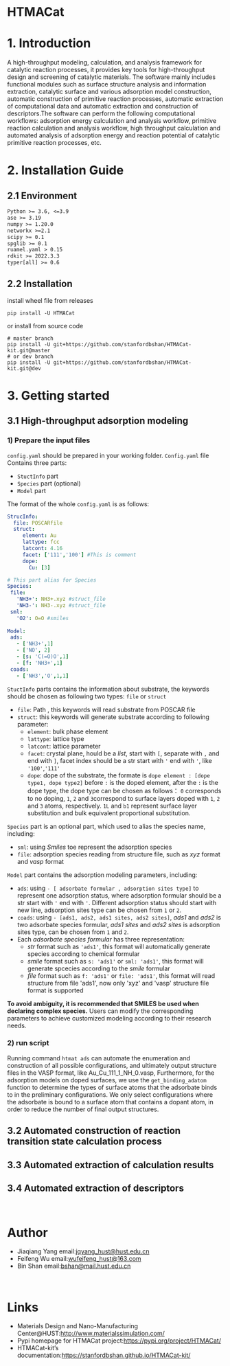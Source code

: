 # HTMACat

# 1. Introduction

A high-throughput modeling, calculation, and analysis framework for catalytic reaction processes, it provides key tools
for high-throughput design and screening of catalytic materials. The software mainly includes functional modules such as
surface structure analysis and information extraction, catalytic surface and various adsorption model construction,
automatic construction of primitive reaction processes, automatic extraction of computational data and automatic
extraction and construction of descriptors.The software can perform the following computational workflows: adsorption
energy calculation and analysis workflow, primitive reaction calculation and analysis workflow, high throughput
calculation and automated analysis of adsorption energy and reaction potential of catalytic primitive reaction
processes, etc.

# 2. Installation Guide

## 2.1 Environment

```requirements.txt
Python >= 3.6, <=3.9
ase >= 3.19
numpy >= 1.20.0
networkx >=2.1
scipy >= 0.1
spglib >= 0.1
ruamel.yaml > 0.15
rdkit >= 2022.3.3
typer[all] >= 0.6
```
## 2.2  Installation
install wheel file from releases

```shell
pip install -U HTMACat

```
or install from source code
```shell
# master branch
pip install -U git+https://github.com/stanfordbshan/HTMACat-kit.git@master
# or dev branch
pip install -U git+https://github.com/stanfordbshan/HTMACat-kit.git@dev
```

# 3. Getting started

## 3.1 High-throughput adsorption modeling

### 1) Prepare the input files

`config.yaml` should be prepared in your working folder.
`Config.yaml` file Contains three parts: 
- `StuctInfo` part 
- `Species` part (optional)
- `Model` part

The format of the whole `config.yaml` is as follows:
   ```yaml
   StrucInfo:
     file: POSCARfile
     struct:
        element: Au
        lattype: fcc
        latcont: 4.16
        facet: ['111','100'] #This is comment
        dope:
          Cu: [3]
   
   # This part alias for Species
   Species:
    file:
      'NH3+': NH3+.xyz #struct_file
      'NH3-': NH3-.xyz #struct_file
    sml:
      'O2': O=O #smiles
    
   Model:
    ads:
      - ['NH3+',1]
      - ['NO', 2]
      - [s: 'C(=O)O',1]
      - [f: 'NH3+',1]
    coads: 
      - ['NH3','O',1,1]
   ```

`StuctInfo` parts contains the information about substrate, 
the keywords should be chosen as following two types: `file` or `struct`
- `file`: Path , this keywords will read substrate from POSCAR file 
- `struct`: this keywords will generate substrate according to following parameter:
  - `element`: bulk phase element
  - `lattype`: lattice type
  - `latcont`: lattice parameter
  - `facet`: crystal plane, hould be a *list*, start with `[`, separate with `,` and end with `]`, facet index
    should
    be a str start with `'` end with `'`, like `'100'`,`'111'`
  - `dope`: dope of the substrate, the formate is `dope element : [dope type1, dope type2]`
    before `:` is the doped element, after the `:` is the dope type, the dope type can be chosen as follows：
    `0` corresponds to no doping, `1`, `2` and `3`correspond to surface layers doped with `1`, `2` and `3` atoms,
    respectively.
    `1L` and `b1` represent surface layer substitution and bulk equivalent proportional substitution.

`Species` part is an optional part, which used to alias the species name, including:
- `sml`: using *Smiles* toe represent the adsorption species
- `file`: adsorption species reading from structure file, such as *xyz* format and 
          *vasp* format

`Model` part contains the adsorption modeling parameters, including:
- `ads`: using `- [ adsorbate formular , adsorption sites type]` to represent one adsorption status, where
  adsorption formular should be a str start with `'` end with `'`. Different adsorption status should start with
  new line, adsorption sites type can be chosen from `1` or `2`.
- `coads`: using `- [ads1, ads2, ads1 sites, ads2 sites]`, *ads1* and *ads2* is two adsorbate species formular,
  *ads1 sites* and *ads2 sites* is adsorption sites type, can be chosen from `1` and `2`.
- Each *adsorbate species formular* has three representation:
  - *str* format such as `'ads1'`, this format will automatically generate species according to
    chemical formular
  - *smile* format such as `s: 'ads1'` or `sml: 'ads1'`, this format will generate spcecies according to
    the *smile* formular
  - *file* format such as `f: 'ads1'` or `file: 'ads1'`, this format will read structure from
    file 'ads1', now only 'xyz' and 'vasp' structure file format is supported  

**To avoid ambiguity, it is recommended that SMILES be used when declaring complex species.** Users can modify the
corresponding parameters to achieve customized modeling according to their research needs.

### 2) run script

Running command `htmat ads` can automate the enumeration and construction of all possible configurations, and ultimately
output structure files in the VASP format, like Au_Cu_111_1_NH_0.vasp, 
Furthermore, for the adsorption models on doped surfaces, we use the `get_binding_adatom` function to determine the
types of surface atoms that the adsorbate binds to in the preliminary configurations. We only select configurations
where the adsorbate is bound to a surface atom that contains a dopant atom, in order to reduce the number of final
output structures.


## 3.2 Automated construction of reaction transition state calculation process
## 3.3 Automated extraction of calculation results
## 3.4 Automated extraction of descriptors

‍

# Author

* Jiaqiang Yang email:[jqyang_hust@hust.edu.cn](mailto:jqyang_hust@hust.edu.cn)
* Feifeng Wu email:[wufeifeng_hust@163.com](wufeifeng_hust@163.com)
* Bin Shan email:[bshan@mail.hust.edu.cn](bshan@mail.hust.edu.cn)

‍

# Links

* Materials Design and Nano-Manufacturing Center@HUST:http://www.materialssimulation.com/
* Pypi homepage for HTMACat project:https://pypi.org/project/HTMACat/
* HTMACat-kit’s documentation:https://stanfordbshan.github.io/HTMACat-kit/